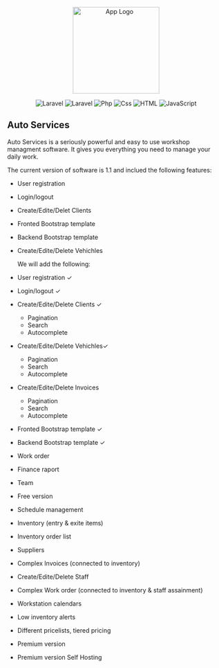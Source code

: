 <p align="center"><a href="https://auto-services.iekspres.com/" target="_blank"><img src="https://github.com/klausveliu/auto-services.iekspres.com/blob/6d924583cc76f7ee4294e8e997af9b1b70efce50/public/car-service.png" width="200" alt="App Logo"></a></p>

<p align="center">

<img alt="Laravel" src="https://img.shields.io/badge/Laravel-f44336?style=flat&logo=Laravel&logoColor=white">
<img alt="Laravel" src="https://img.shields.io/badge/-Bootstrap-563d7c?logo=Bootstrap&logoColor=white&logoWidth=30">    
<img alt="Php" src="https://camo.githubusercontent.com/6178b4016d360ef3727dd426c34b2cb4fa3d2b402c9725725c40a358815c1e0d/68747470733a2f2f696d672e736869656c64732e696f2f62616467652f5048502d3737374242343f7374796c653d666c6174266c6f676f3d706870266c6f676f436f6c6f723d7768697465" data-canonical-src="https://img.shields.io/badge/PHP-777BB4?style=flat&amp;logo=php&amp;logoColor=white" style="max-width: 100%;">
    
<img alt="Css" src="https://camo.githubusercontent.com/5e331b714534933618346d6cc39dd3fbe9f2ee0ca803d37ad7db16a1cb962031/68747470733a2f2f696d672e736869656c64732e696f2f62616467652f4353532d3233393132303f267374796c653d666c6174266c6f676f3d63737333266c6f676f436f6c6f723d7768697465" data-canonical-src="https://img.shields.io/badge/CSS-239120?&amp;style=flat&amp;logo=css3&amp;logoColor=white" style="max-width: 100%;">
    
<img alt="HTML" src="https://camo.githubusercontent.com/7424bdedc09a9f2cbef1051c15f74b7b7469a69ec67e8f49ea598933688e4253/68747470733a2f2f696d672e736869656c64732e696f2f62616467652f48544d4c2d4444344232343f7374796c653d666c6174266c6f676f3d68746d6c35266c6f676f436f6c6f723d7768697465" data-canonical-src="https://img.shields.io/badge/HTML-DD4B24?style=flat&amp;logo=html5&amp;logoColor=white" style="max-width: 100%;">

<img alt="JavaScript" src="https://camo.githubusercontent.com/a78f18ddb7518cd86860fa63d1d229118690db2e27642556b42d5e5bbef38da2/68747470733a2f2f696d672e736869656c64732e696f2f62616467652f4a6176615363726970742d4643444330303f7374796c653d666c6174266c6f676f3d6a617661736372697074266c6f676f436f6c6f723d7768697465" data-canonical-src="https://img.shields.io/badge/Laravel-f44336?style=flat&logo=Laravel&logoColor=white" style="max-width: 100%;">

</p>

## Auto Services

Auto Services is a seriously powerful and easy to use workshop managment software. It gives you everything you need to manage your daily work.

The current version of software is 1.1 and inclued the following features:

-   User registration
-   Login/logout
-   Create/Edite/Delet Clients
-   Fronted Bootstrap template
-   Backend Bootstrap template
-   Create/Edite/Delete Vehichles

    We will add the following:

-   User registration ✓
-   Login/logout ✓
-   Create/Edite/Delete Clients ✓
    -   Pagination
    -   Search
    -   Autocomplete
-   Create/Edite/Delete Vehichles✓
    -   Pagination
    -   Search
    -   Autocomplete
-   Create/Edite/Delete Invoices
    -   Pagination
    -   Search
    -   Autocomplete
-   Fronted Bootstrap template ✓
-   Backend Bootstrap template ✓
-   Work order
-   Finance raport
-   Team
-   Free version
-   Schedule management
-   Inventory (entry & exite items)
-   Inventory order list
-   Suppliers
-   Complex Invoices (connected to inventory)
-   Create/Edite/Delete Staff
-   Complex Work order (connected to inventory & staff assainment)
-   Workstation calendars
-   Low inventory alerts
-   Different pricelists, tiered pricing
-   Premium version
-   Premium version Self Hosting
